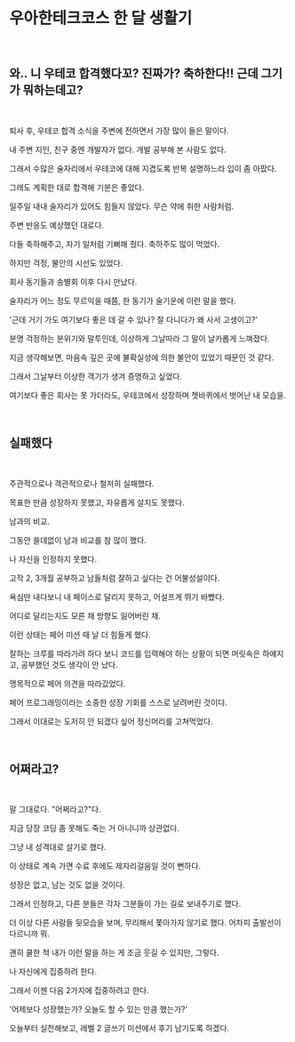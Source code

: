 # 우아한테크코스 한 달 생활기

<br>

## 와.. 니 우테코 합격했다꼬? 진짜가? 축하한다!! 근데 그기가 뭐하는데고?

<br>

퇴사 후, 우테코 합격 소식을 주변에 전하면서 가장 많이 들은 말이다.

내 주변 지인, 친구 중엔 개발자가 없다. 개발 공부해 본 사람도 없다.

그래서 수많은 술자리에서 우테코에 대해 지겹도록 반복 설명하느라 입이 좀 아팠다.

그래도 계획한 대로 합격해 기분은 좋았다.

일주일 내내 술자리가 있어도 힘들지 않았다. 무슨 약에 취한 사람처럼.

주변 반응도 예상했던 대로다.

다들 축하해주고, 자기 일처럼 기뻐해 줬다. 축하주도 많이 먹었다.

하지만 걱정, 불안의 시선도 있었다.

회사 동기들과 송별회 이후 다시 만났다.

술자리가 어느 정도 무르익을 때쯤, 한 동기가 술기운에 이런 말을 했다.

'근데 거기 가도 여기보다 좋은 데 갈 수 있나? 잘 다니다가 왜 사서 고생이고?'

분명 걱정하는 분위기와 말투인데, 이상하게 그날따라 그 말이 날카롭게 느껴졌다.

지금 생각해보면, 마음속 깊은 곳에 불확실성에 의한 불안이 있었기 때문인 것 같다.

그래서 그날부터 이상한 객기가 생겨 증명하고 싶었다.

여기보다 좋은 회사는 못 가더라도, 우테코에서 성장하며 쳇바퀴에서 벗어난 내 모습을.

<br>

## 실패했다

<br>

주관적으로나 객관적으로나 철저히 실패했다.

목표한 만큼 성장하지 못했고, 자유롭게 살지도 못했다.

남과의 비교.

그동안 쓸데없이 남과 비교를 참 많이 했다.

나 자신을 인정하지 못했다.

고작 2, 3개월 공부하고 남들처럼 잘하고 싶다는 건 어불성설이다.

욕심만 내다보니 내 페이스로 달리지 못하고, 어설프게 뛰기 바빴다.

어디로 달리는지도 모른 채 방향도 잃어버린 채.

이런 상태는 페어 미션 때 날 더 힘들게 했다.

잘하는 크루를 따라가려 하다 보니 코드를 입력해야 하는 상황이 되면 머릿속은 하얘지고, 공부했던 것도 생각이 안 났다.

맹목적으로 페어 의견을 따라갔었다.

페어 프로그래밍이라는 소중한 성장 기회를 스스로 날려버린 것이다.

그래서 이대로는 도저히 안 되겠다 싶어 정신머리를 고쳐먹었다.

<br>

## 어쩌라고?

<br>

말 그대로다. "어쩌라고?"다.

지금 당장 코딩 좀 못해도 죽는 거 아니니까 상관없다.

그냥 내 성격대로 살기로 했다.

이 상태로 계속 가면 수료 후에도 제자리걸음일 것이 뻔하다.

성장은 없고, 남는 것도 없을 것이다.

그래서 인정하고, 다른 분들은 각자 그분들이 가는 길로 보내주기로 했다.

더 이상 다른 사람들 뒷모습을 보며, 무리해서 쫓아가지 않기로 했다. 어차피 출발선이 다르니까 뭐.

괜히 쿨한 척 내가 이런 말을 하는 게 조금 웃길 수 있지만, 그렇다.

나 자신에게 집중하려 한다.

그래서 이젠 다음 2가지에 집중하려고 한다.

'어제보다 성장했는가? 오늘도 할 수 있는 만큼 했는가?'

오늘부터 실천해보고, 레벨 2 글쓰기 미션에서 후기 남기도록 하겠다.
